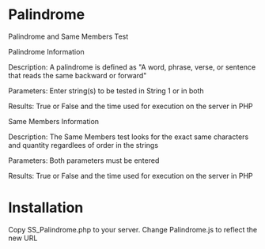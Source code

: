 # Palindrome
Palindrome and Same Members Test

Palindrome Information

Description:
  A palindrome is defined as "A word, phrase, verse, or sentence that reads the same backward or forward"

Parameters:
  Enter string(s) to be tested in String 1 or in both

Results:
  True or False and the time used for execution on the server in PHP

Same Members Information

Description:
  The Same Members test looks for the exact same characters and quantity regardlees of order in the strings

Parameters:
  Both parameters must be entered

Results:
  True or False and the time used for execution on the server in PHP

# Installation

Copy SS_Palindrome.php to your server.
Change Palindrome.js to reflect the new URL
